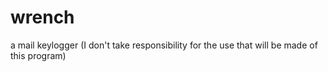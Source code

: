 # wrench
a mail keylogger (I don't take responsibility for the use that will be made of this program)

